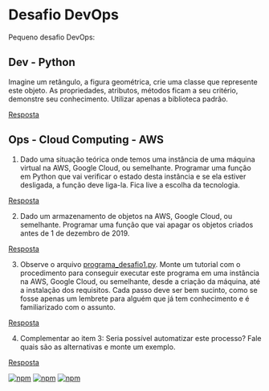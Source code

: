 # Desafio DevOps

Pequeno desafio DevOps:

## Dev - Python

Imagine um retângulo, a figura geométrica, crie uma classe que represente este objeto. As propriedades, atributos, métodos ficam a seu critério, demonstre seu conhecimento. Utilizar apenas a biblioteca padrão.

[Resposta](https://github.com/tiago-clementino/desafioDevOps/blob/master/dev/q_dev.py)

## Ops - Cloud Computing - AWS

1. Dado uma situação teórica onde temos uma instância de uma máquina virtual na AWS, Google Cloud, ou semelhante. Programar uma função em Python que vai verificar o estado desta instância e se ela estiver desligada, a função deve liga-la. Fica live a escolha da tecnologia.

[Resposta](https://github.com/tiago-clementino/desafioDevOps/blob/master/ops/scripts/q1.py)

2. Dado um armazenamento de objetos na AWS, Google Cloud, ou semelhante. Programar uma função que vai apagar os objetos criados antes de 1 de dezembro de 2019.

[Resposta](https://github.com/tiago-clementino/desafioDevOps/blob/master/ops/scripts/q2.py)

3. Observe o arquivo [programa_desafio1.py](https://github.com/tiago-clementino/desafioDevOps/blob/master/programa_desafio1.py). Monte um tutorial com o procedimento para conseguir executar este programa em uma instância na AWS, Google Cloud, ou semelhante, desde a criação da máquina, até a instalação dos requisitos. Cada passo deve ser bem sucinto, como se fosse apenas um lembrete para alguém que já tem conhecimento e é familiarizado com o assunto.

[Resposta](https://github.com/tiago-clementino/desafioDevOps/blob/master/ops/docs/q3.md)

4. Complementar ao item 3: Seria possível automatizar este processo? Fale quais são as alternativas e monte um exemplo.

[Resposta](https://github.com/tiago-clementino/desafioDevOps/blob/master/ops/docs/q4.md)

[![npm](https://img.shields.io/npm/l/express.svg)](https://github.com/tiago-clementino/findcep/blob/master/LICENSE)
[![npm](https://img.shields.io/static/v1?label=AWS&message=Ops&color=green)](https://github.com/tiago-clementino/desafioDevOps/tree/master/ops)
[![npm](https://img.shields.io/static/v1?label=Python&message=Dev&color=green)](https://github.com/tiago-clementino/desafioDevOps/tree/master/dev)<br />
